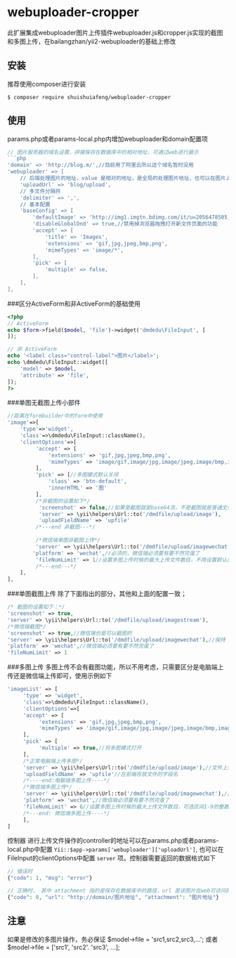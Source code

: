 # webuploader-cropper
此扩展集成webuploader图片上传插件webuploader.js和cropper.js实现的截图和多图上传，在bailangzhan/yii2-webuploader的基础上修改

## 安装


推荐使用composer进行安装

```
$ composer require shuishuiafeng/webuploader-cropper
```

## 使用
params.php或者params-local.php内增加webuploader和domain配置项
```php
// 图片服务器的域名设置，拼接保存在数据库中的相对地址，可通过web进行展示
```php
'domain' => 'http://blog.m/',//目前用了阿里云所以这个域名暂时没用
'webuploader' => [
	// 后端处理图片的地址，value 是相对的地址，是全局的处理图片地址，也可以在图片上传的前端小部件FileInput调用时候中覆盖掉，因为不同的图片上传调用的后台处理地址可能不同
	'uploadUrl' => 'blog/upload',
	// 多文件分隔符
	'delimiter' => ',',
	// 基本配置
	'baseConfig' => [
		'defaultImage' => 'http://img1.imgtn.bdimg.com/it/u=2056478505,162569476&fm=26&gp=0.jpg',//项目文件web路径/img/default-img.jpg
		'disableGlobalDnd' => true,//禁用掉浏览器拖拽打开新文件页面的功能
		'accept' => [
			'title' => 'Images',
			'extensions' => 'gif,jpg,jpeg,bmp,png',
			'mimeTypes' => 'image/*',
		],
		'pick' => [
			'multiple' => false,
		],
	],
],
```

###区分ActiveForm和非ActiveForm的基础使用
```php
<?php 
// ActiveForm
echo $form->field($model, 'file')->widget('dmdedu\FileInput', [
]); 

// 非 ActiveForm
echo '<label class="control-label">图片</label>';
echo \dmdedu\FileInput::widget([
    'model' => $model,
    'attribute' => 'file',
]);
?>
```

###单图无截图上传小部件
```php
//距离在formbuilder中的form中使用
'image'=>[
    'type'=>'widget',
    'class'=>\dmdedu\FileInput::className(),
    'clientOptions'=>[
         'accept' => [
             'extensions' => 'gif,jpg,jpeg,bmp,png',
             'mimeTypes' => 'image/gif,image/jpg,image/jpeg,image/bmp,image/png'
         ],
         'pick' => [//多图模式默认关闭
             'class' => 'btn-default',
             'innerHTML' => '图'
         ],
         /*非截图的设置如下*/
          'screenshot' => false,//如果是截图就是base64流，不是截图就是普通文件上传
          'server' => \yii\helpers\Url::to('/dmdfile/upload/image'),
          'uploadFieldName' => 'upfile'
         /*---end 非截图---*/
         
         /*微信端单图非截图上传*/
         'server' => \yii\helpers\Url::to('/dmdfile/upload/imagewechat'),//微信图片的传入的内容都是base64的，如果重写上传功能请按base64来获取内容并存储       
        'platform' => 'wechat',//必须的，微信端必须要有要不然完蛋了
         'fileNumLimit' => 1//设置多图上传时候的最大上传文件数目，不用设置默认就是1
         /*---end---*/
    ],
],
```

###单图截图上传
除了下面指出的部分，其他和上面的配置一致；
```php
/* 截图的设置如下：*/
'screenshot' => true,
'server' => \yii\helpers\Url::to('/dmdfile/upload/imagestream'),
/*微信端截图*/
'screenshot' => true,//微信端也是可以截图的
'server' => \yii\helpers\Url::to('/dmdfile/upload/imagewechat'),//保持
'platform' => 'wechat',//微信端必须要有要不然完蛋了
'fileNumLimit' => 1
```

###多图上传
多图上传不会有截图功能，所以不用考虑，只需要区分是电脑端上传还是微信端上传即可，使用示例如下
```php
'imageList' => [
     'type' => 'widget',
     'class'=>\dmdedu\FileInput::className(),
     'clientOptions'=>[
     'accept' => [
          'extensions' => 'gif,jpg,jpeg,bmp,png',
          'mimeTypes' => 'image/gif,image/jpg,image/jpeg,image/bmp,image/png'//不要用image/* 会造成打开选择文件很卡
     ],
     'pick' => [
          'multiple' => true,//将多图模式打开
     ],
     /*正常电脑端上传多图*/
     'server' => \yii\helpers\Url::to('/dmdfile/upload/image'),//文件上传服务器处理的路径
     'uploadFieldName' => 'upfile'//在前端存放文件的字段名
     /*----end:电脑端多图上传----*/
     /*微信端多图上传*/
     'server' => \yii\helpers\Url::to('/dmdfile/upload/imagewechat'),//保持
     'platform' => 'wechat',//微信端必须要有要不然完蛋了
     'fileNumLimit' => 6//设置多图上传时候的最大上传文件数目，可选区间1-9的整数
     /*---end: 微信端多图上传----*/
     ],
]
```

控制器
进行上传文件操作的controller的地址可以在params.php或者params-local.php中配置 `Yii::$app->params['webuploader']['uploadUrl']`, 也可以在 FileInput的clientOptions中配置 `server` 项。控制器需要返回的数据格式如下
```php
// 错误时
{"code": 1, "msg": "error"}

// 正确时， 其中 attachment 指的是保存在数据库中的路径，url 是该图片在web可访问的地址。。。。这里还没修整
{"code": 0, "url": "http://domain/图片地址", "attachment": "图片地址"}
```

## 注意
如果是修改的多图片操作，务必保证 $model->file = 'src1,src2,src3,...'; 或者 $model->file = ['src1', 'src2'. 'src3', ...];


